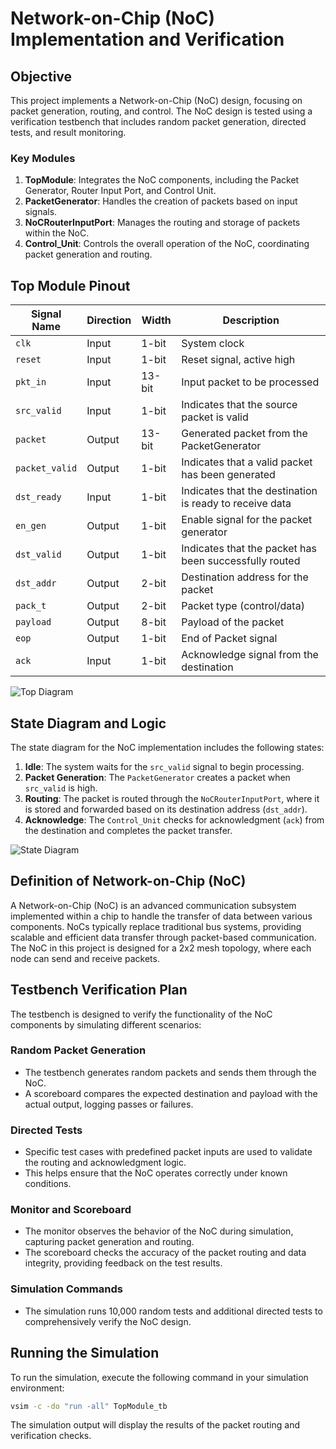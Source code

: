 # Network-on-Chip (NoC) Implementation and Verification

## Objective

This project implements a Network-on-Chip (NoC) design, focusing on packet generation, routing, and control. The NoC design is tested using a verification testbench that includes random packet generation, directed tests, and result monitoring.

### Key Modules

1. **TopModule**: Integrates the NoC components, including the Packet Generator, Router Input Port, and Control Unit.
2. **PacketGenerator**: Handles the creation of packets based on input signals.
3. **NoCRouterInputPort**: Manages the routing and storage of packets within the NoC.
4. **Control_Unit**: Controls the overall operation of the NoC, coordinating packet generation and routing.

## Top Module Pinout

| Signal Name      | Direction | Width   | Description                                               |
|------------------|-----------|---------|-----------------------------------------------------------|
| `clk`            | Input     | 1-bit   | System clock                                              |
| `reset`          | Input     | 1-bit   | Reset signal, active high                                 |
| `pkt_in`         | Input     | 13-bit  | Input packet to be processed                              |
| `src_valid`      | Input     | 1-bit   | Indicates that the source packet is valid                 |
| `packet`         | Output    | 13-bit  | Generated packet from the PacketGenerator                 |
| `packet_valid`   | Output    | 1-bit   | Indicates that a valid packet has been generated          |
| `dst_ready`      | Input     | 1-bit   | Indicates that the destination is ready to receive data   |
| `en_gen`         | Output    | 1-bit   | Enable signal for the packet generator                    |
| `dst_valid`      | Output    | 1-bit   | Indicates that the packet has been successfully routed    |
| `dst_addr`       | Output    | 2-bit   | Destination address for the packet                        |
| `pack_t`         | Output    | 2-bit   | Packet type (control/data)                                |
| `payload`        | Output    | 8-bit   | Payload of the packet                                     |
| `eop`            | Output    | 1-bit   | End of Packet signal                                      |
| `ack`            | Input     | 1-bit   | Acknowledge signal from the destination                   |

![Top Diagram](../images/top.png)


## State Diagram and Logic

The state diagram for the NoC implementation includes the following states:

1. **Idle**: The system waits for the `src_valid` signal to begin processing.
2. **Packet Generation**: The `PacketGenerator` creates a packet when `src_valid` is high.
3. **Routing**: The packet is routed through the `NoCRouterInputPort`, where it is stored and forwarded based on its destination address (`dst_addr`).
4. **Acknowledge**: The `Control_Unit` checks for acknowledgment (`ack`) from the destination and completes the packet transfer.

![State Diagram](../images/control_diagram.png)

## Definition of Network-on-Chip (NoC)

A Network-on-Chip (NoC) is an advanced communication subsystem implemented within a chip to handle the transfer of data between various components. NoCs typically replace traditional bus systems, providing scalable and efficient data transfer through packet-based communication. The NoC in this project is designed for a 2x2 mesh topology, where each node can send and receive packets.

## Testbench Verification Plan

The testbench is designed to verify the functionality of the NoC components by simulating different scenarios:

### Random Packet Generation
- The testbench generates random packets and sends them through the NoC.
- A scoreboard compares the expected destination and payload with the actual output, logging passes or failures.

### Directed Tests
- Specific test cases with predefined packet inputs are used to validate the routing and acknowledgment logic.
- This helps ensure that the NoC operates correctly under known conditions.

### Monitor and Scoreboard
- The monitor observes the behavior of the NoC during simulation, capturing packet generation and routing.
- The scoreboard checks the accuracy of the packet routing and data integrity, providing feedback on the test results.

### Simulation Commands
- The simulation runs 10,000 random tests and additional directed tests to comprehensively verify the NoC design.

## Running the Simulation

To run the simulation, execute the following command in your simulation environment:

```bash
vsim -c -do "run -all" TopModule_tb
```

The simulation output will display the results of the packet routing and verification checks.
